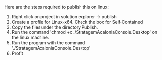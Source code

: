 Here are the steps required to publish this on linux:
1. Right click on project in solution explorer -> publish
2. Create a profile for Linux-x64. Check the box for Self-Contained
3. Copy the files under the directory Publish.
4. Run the command 'chmod +x ./StratagemAcaloniaConsole.Desktop' on the linux machine.
5. Run the program with the command './StratagemAcaloniaConsole.Desktop'
6. Profit